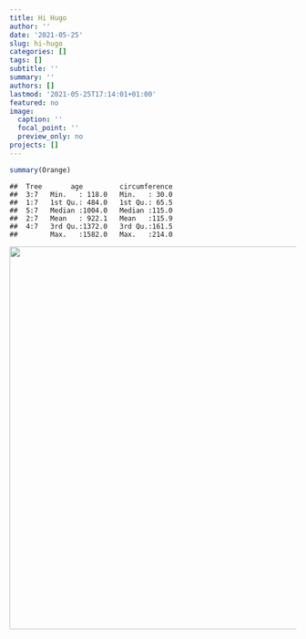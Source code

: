 ```yaml
---
title: Hi Hugo
author: ''
date: '2021-05-25'
slug: hi-hugo
categories: []
tags: []
subtitle: ''
summary: ''
authors: []
lastmod: '2021-05-25T17:14:01+01:00'
featured: no
image:
  caption: ''
  focal_point: ''
  preview_only: no
projects: []
---
```


```r
summary(Orange)
```

```
##  Tree       age         circumference  
##  3:7   Min.   : 118.0   Min.   : 30.0  
##  1:7   1st Qu.: 484.0   1st Qu.: 65.5  
##  5:7   Median :1004.0   Median :115.0  
##  2:7   Mean   : 922.1   Mean   :115.9  
##  4:7   3rd Qu.:1372.0   3rd Qu.:161.5  
##        Max.   :1582.0   Max.   :214.0
```
<img src="{{< blogdown/postref >}}index_files/figure-html/unnamed-chunk-2-1.png" width="672" />
